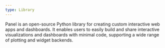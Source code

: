 ```yaml
---
type: Library
---
```


Panel is an open-source Python library for creating custom interactive web apps and dashboards. It enables users to easily build and share interactive visualizations and dashboards with minimal code, supporting a wide range of plotting and widget backends.